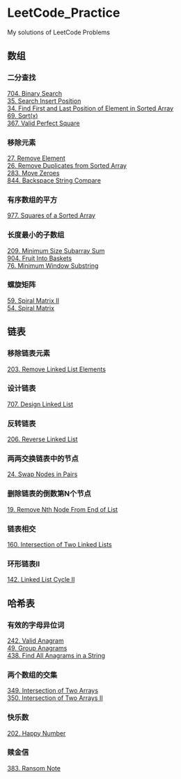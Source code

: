 # LeetCode_Practice
My solutions of LeetCode Problems

## 数组
### 二分查找
[704. Binary Search](https://github.com/HikariXuXu/LeetCode_Practice/blob/main/704.%20Binary%20Search.md)<br>
[35. Search Insert Position](https://github.com/HikariXuXu/LeetCode_Practice/blob/main/35.%20Search%20Insert%20Position.md)<br>
[34. Find First and Last Position of Element in Sorted Array](https://github.com/HikariXuXu/LeetCode_Practice/blob/main/34.%20Find%20First%20and%20Last%20Position%20of%20Element%20in%20Sorted%20Array.md)<br>
[69. Sqrt(x)](https://github.com/HikariXuXu/LeetCode_Practice/blob/main/69.%20Sqrt(x).md)<br>
[367. Valid Perfect Square](https://github.com/HikariXuXu/LeetCode_Practice/blob/main/367.%20Valid%20Perfect%20Square.md)
### 移除元素
[27. Remove Element](https://github.com/HikariXuXu/LeetCode_Practice/blob/main/27.%20Remove%20Element.md)<br>
[26. Remove Duplicates from Sorted Array](https://github.com/HikariXuXu/LeetCode_Practice/blob/main/26.%20Remove%20Duplicates%20from%20Sorted%20Array.md)<br>
[283. Move Zeroes](https://github.com/HikariXuXu/LeetCode_Practice/blob/main/283.%20Move%20Zeroes.md)<br>
[844. Backspace String Compare](https://github.com/HikariXuXu/LeetCode_Practice/blob/main/844.%20Backspace%20String%20Compare.md)
### 有序数组的平方
[977. Squares of a Sorted Array](https://github.com/HikariXuXu/LeetCode_Practice/blob/main/977.%20Squares%20of%20a%20Sorted%20Array.md)
### 长度最小的子数组
[209. Minimum Size Subarray Sum](https://github.com/HikariXuXu/LeetCode_Practice/blob/main/209.%20Minimum%20Size%20Subarray%20Sum.md)<br>
[904. Fruit Into Baskets](https://github.com/HikariXuXu/LeetCode_Practice/blob/main/904.%20Fruit%20Into%20Baskets.md)<br>
[76. Minimum Window Substring](https://github.com/HikariXuXu/LeetCode_Practice/blob/main/76.%20Minimum%20Window%20Substring.md)
### 螺旋矩阵
[59. Spiral Matrix II](https://github.com/HikariXuXu/LeetCode_Practice/blob/main/59.%20Spiral%20Matrix%20II.md)<br>
[54. Spiral Matrix](https://github.com/HikariXuXu/LeetCode_Practice/blob/main/54.%20Spiral%20Matrix.md)

## 链表
### 移除链表元素
[203. Remove Linked List Elements](https://github.com/HikariXuXu/LeetCode_Practice/blob/main/203.%20Remove%20Linked%20List%20Elements.md)<br>
### 设计链表
[707. Design Linked List](https://github.com/HikariXuXu/LeetCode_Practice/blob/main/707.%20Design%20Linked%20List.md)<br>
### 反转链表
[206. Reverse Linked List](https://github.com/HikariXuXu/LeetCode_Practice/blob/main/206.%20Reverse%20Linked%20List.md)<br>
### 两两交换链表中的节点
[24. Swap Nodes in Pairs](https://github.com/HikariXuXu/LeetCode_Practice/blob/main/24.%20Swap%20Nodes%20in%20Pairs.md)<br>
### 删除链表的倒数第N个节点
[19. Remove Nth Node From End of List](https://github.com/HikariXuXu/LeetCode_Practice/blob/main/19.%20Remove%20Nth%20Node%20From%20End%20of%20List.md)<br>
### 链表相交
[160. Intersection of Two Linked Lists](https://github.com/HikariXuXu/LeetCode_Practice/blob/main/160.%20Intersection%20of%20Two%20Linked%20Lists.md)<br>
### 环形链表II
[142. Linked List Cycle II](https://github.com/HikariXuXu/LeetCode_Practice/blob/main/142.%20Linked%20List%20Cycle%20II.md)<br>

## 哈希表
### 有效的字母异位词
[242. Valid Anagram](https://github.com/HikariXuXu/LeetCode_Practice/blob/main/242.%20Valid%20Anagram.md)<br>
[49. Group Anagrams](https://github.com/HikariXuXu/LeetCode_Practice/blob/main/49.%20Group%20Anagrams.md)<br>
[438. Find All Anagrams in a String](https://github.com/HikariXuXu/LeetCode_Practice/blob/main/438.%20Find%20All%20Anagrams%20in%20a%20String.md)<br>
### 两个数组的交集
[349. Intersection of Two Arrays](https://github.com/HikariXuXu/LeetCode_Practice/blob/main/349.%20Intersection%20of%20Two%20Arrays.md)<br>
[350. Intersection of Two Arrays II](https://github.com/HikariXuXu/LeetCode_Practice/blob/main/350.%20Intersection%20of%20Two%20Arrays%20II.md)<br>
### 快乐数
[202. Happy Number](https://github.com/HikariXuXu/LeetCode_Practice/blob/main/202.%20Happy%20Number.md)<br>
### 赎金信
[383. Ransom Note](https://github.com/HikariXuXu/LeetCode_Practice/blob/main/383.%20Ransom%20Note.md)<br>


